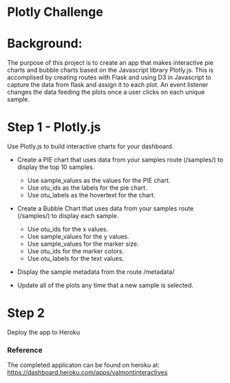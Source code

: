 # Plotly Challenge

# Background:
The purpose of this project is to create an app that makes interactive pie charts and bubble charts based on the Javascript library Plotly.js.  This is accomplised by creating routes with Flask and using D3 in Javascript to capture the data from flask and assign it to each plot.  An event listener changes the data feeding the plots once a user clicks on each unique sample.

#  Step 1 - Plotly.js
Use Plotly.js to build interactive charts for your dashboard.
  * Create a PIE chart that uses data from your samples route (/samples/<sample>) to display the top 10 samples.
     * Use sample_values as the values for the PIE chart.
     * Use otu_ids as the labels for the pie chart.
     * Use otu_labels as the hovertext for the chart.
  
  * Create a Bubble Chart that uses data from your samples route (/samples/<sample>) to display each sample.
    * Use otu_ids for the x values.
    * Use sample_values for the y values.
    * Use sample_values for the marker size.
    * Use otu_ids for the marker colors.
    * Use otu_labels for the text values.
 
 * Display the sample metadata from the route /metadata/<sample>
 * Update all of the plots any time that a new sample is selected.
 
 # Step 2
 Deploy the app to Heroku
 
 ### Reference
The completed applicaton can be found on heroku at:  https://dashboard.heroku.com/apps/valmontinteractives
